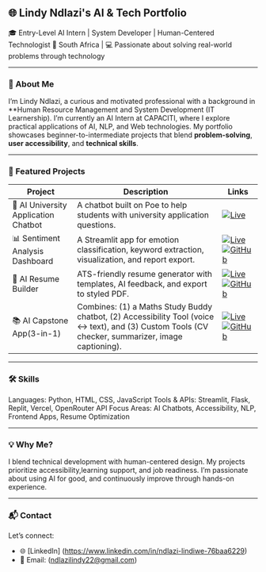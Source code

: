 ## 🌐 Lindy Ndlazi's AI & Tech Portfolio

🎓 Entry-Level AI Intern | System Developer | Human-Centered Technologist
📍 South Africa | 💻 Passionate about solving real-world problems through technology

---

### 🧠 About Me

I’m Lindy Ndlazi, a curious and motivated professional with a background in **Human Resource Management and System Development (IT Learnership). I’m currently an AI Intern at CAPACITI, where I explore practical applications of AI, NLP, and Web technologies. My portfolio showcases beginner-to-intermediate projects that blend **problem-solving**, **user accessibility**, and **technical skills**.

---

### 🚀 Featured Projects

| Project                                  | Description                                                                                                                                        | Links                                                                                                                                                                                                                                                                                                                 |
| ---------------------------------------- | -------------------------------------------------------------------------------------------------------------------------------------------------- | --------------------------------------------------------------------------------------------------------------------------------------------------------------------------------------------------------------------------------------------------------------------------------------------------------------------- |
| 🧠 AI University Application Chatbot | A chatbot built on Poe to help students with university application questions.                                                                     | [![Live](https://img.shields.io/badge/💬_Try_on_Poe-0088cc?style=for-the-badge\&logo=poe)](https://poe.com/uni_apply_bot)                                                                                                                                                                                             |
| 📊 Sentiment Analysis Dashboard      | A Streamlit app for emotion classification, keyword extraction, visualization, and report export.                                                  | [![Live](https://img.shields.io/badge/🔗_Live_App-brightgreen?style=for-the-badge\&logo=streamlit)](https://sentimentdashboard2-48pmkpdk6zxouxnqyfsttg.streamlit.app/) [![GitHub](https://img.shields.io/badge/📁_GitHub_Repo-000?style=for-the-badge\&logo=github)](https://github.com/Lindy084/sentiment_dashboard) |
| 📝 AI Resume Builder                | ATS-friendly resume generator with templates, AI feedback, and export to styled PDF.                                                               | [![Live](https://img.shields.io/badge/🚀_Vercel_Demo-black?style=for-the-badge\&logo=vercel)](https://ai-resume-builder-e419.vercel.app/) [![GitHub](https://img.shields.io/badge/📁_GitHub_Repo-000?style=for-the-badge\&logo=github)](https://github.com/Lindy084/ai_resume_builder)                                |
| 📚 AI Capstone App(3-in-1)       | Combines: (1) a Maths Study Buddy chatbot, (2) Accessibility Tool (voice ↔ text), and (3) Custom Tools (CV checker, summarizer, image captioning). | [![Live](https://img.shields.io/badge/🌍_Render_App-blue?style=for-the-badge\&logo=render)](https://ai-capstone-app-1.onrender.com/) [![GitHub](https://img.shields.io/badge/📁_GitHub_Repo-000?style=for-the-badge\&logo=github)](https://github.com/Lindy084/AI_Capstone_Project)                                   |

---

### 🛠️ Skills

Languages: Python, HTML, CSS, JavaScript
Tools & APIs: Streamlit, Flask, Replit, Vercel, OpenRouter API
Focus Areas: AI Chatbots, Accessibility, NLP, Frontend Apps, Resume Optimization

---

### 💡 Why Me?

 I blend technical development with human-centered design.
 My projects prioritize accessibility,learning support, and job readiness.
 I’m passionate about using AI for good, and continuously improve through hands-on experience.

---

### 📬 Contact

Let’s connect:

* 🌐 [LinkedIn] (https://www.linkedin.com/in/ndlazi-lindiwe-76baa6229) 
* 📧 Email: (ndlazilindy22@gmail.com)


